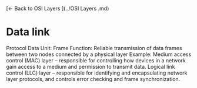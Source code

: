 [← Back to OSI Layers ](../OSI Layers .md)

# Data link

Protocol Data Unit: Frame
Function: Reliable transmission of data frames between two nodes connected by a physical layer
Example: Medium access control (MAC) layer – responsible for controlling how devices in a network gain access to a medium and permission to transmit data.
Logical link control (LLC) layer – responsible for identifying and encapsulating network layer protocols, and controls error checking and frame synchronization.